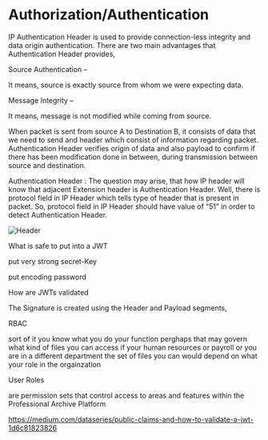# Authorization/Authentication

IP Authentication Header is used to provide connection-less integrity and data origin authentication. There are two main advantages that Authentication Header provides,

Source Authentication –

It means, source is exactly source from whom we were expecting data.

Message Integrity –

It means, message is not modified while coming from source.

When packet is sent from source A to Destination B, it consists of data that we need to send and header which consist of information regarding packet. Authentication Header verifies origin of data and also payload to confirm if there has been modification done in between, during transmission between source and destination.

Authentication Header :
The question may arise, that how IP header will know that adjacent Extension header is Authentication Header. Well, there is protocol field in IP Header which tells type of header that is present in packet. So, protocol field in IP Header should have value of “51” in order to detect Authentication Header.

![Header](https://media.geeksforgeeks.org/wp-content/uploads/20200420142114/Authentication-header.png)

What is safe to put into a JWT

 put very strong secret-Key

 put encoding password



How are JWTs validated

 The Signature is created using the Header and Payload segments, 

RBAC


sort of it you know what you  do your function perghaps that may govern what kind of files you can access if your human resources or payroll or you are in a different department the set of files you can  would depend on what your role in the orgainzation

User Roles 

are permission sets that control access to areas and features within the Professional Archive Platform

 https://medium.com/dataseries/public-claims-and-how-to-validate-a-jwt-1d6c81823826

